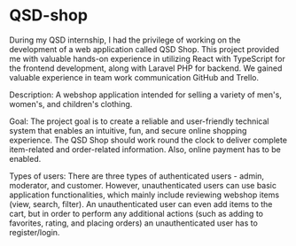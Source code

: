# QSD-shop
During my QSD internship, I had the privilege of working on the development of a web application called QSD Shop. This project provided me with valuable hands-on experience in utilizing React with TypeScript for the frontend development, along with Laravel PHP for backend. We gained valuable experience in team work communication GitHub and Trello. 

Description: A webshop application intended for selling a variety of men's, women's, and children's clothing.

Goal: The project goal is to create a reliable and user-friendly technical system that enables an intuitive, fun, and secure online shopping experience. The QSD Shop should work round the clock to deliver complete item-related and order-related information.  Also, online payment has to be enabled.

Types of users: There are three types of authenticated users - admin, moderator, and customer. However, unauthenticated users can use basic application functionalities, which mainly include reviewing webshop items (view, search, filter). An unauthenticated user can even add items to the cart, but in order to perform any additional actions (such as adding to favorites, rating, and placing orders) an unauthenticated user has to register/login.
